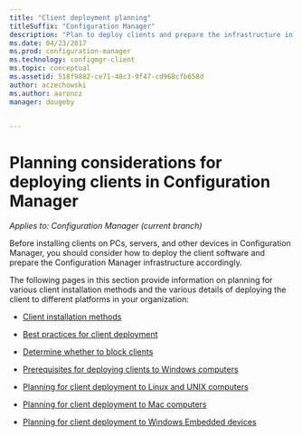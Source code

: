 ```yaml
---
title: "Client deployment planning"
titleSuffix: "Configuration Manager"
description: "Plan to deploy clients and prepare the infrastructure in Configuration Manager."
ms.date: 04/23/2017
ms.prod: configuration-manager
ms.technology: configmgr-client
ms.topic: conceptual
ms.assetid: 518f9882-ce71-48c3-9f47-cd968cfb658d
author: aczechowski
ms.author: aaroncz
manager: dougeby


---
```

# Planning considerations for deploying clients in Configuration Manager

*Applies to: Configuration Manager (current branch)*

Before installing clients on PCs, servers, and other devices in Configuration Manager, you should consider how to deploy the client software and prepare the Configuration Manager infrastructure accordingly.  

 The following pages in this section provide information on planning for various client installation methods and the various details of deploying the client to different platforms in your organization:  

-   [Client installation methods](../../../../core/clients/deploy/plan/client-installation-methods.md)  

-   [Best practices for client deployment](../../../../core/clients/deploy/plan/best-practices-for-client-deployment.md)  

-   [Determine whether to block clients](../../../../core/clients/deploy/plan/determine-whether-to-block-clients.md)  

-   [Prerequisites for deploying clients to Windows computers](../../../../core/clients/deploy/prerequisites-for-deploying-clients-to-windows-computers.md)  

-   [Planning for client deployment to Linux and UNIX computers](../../../../core/clients/deploy/plan/planning-for-client-deployment-to-linux-and-unix-computers.md)  

-   [Planning for client deployment to Mac computers](../../../../core/clients/deploy/plan/planning-for-client-deployment-to-mac-computers.md)  

-   [Planning for client deployment to Windows Embedded devices](../../../../core/clients/deploy/plan/planning-for-client-deployment-to-windows-embedded-devices.md)  
